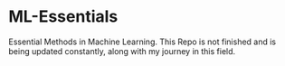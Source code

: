 # ML-Essentials
Essential Methods in Machine Learning. 
This Repo is not finished and is being updated constantly, along with my journey in this field.
